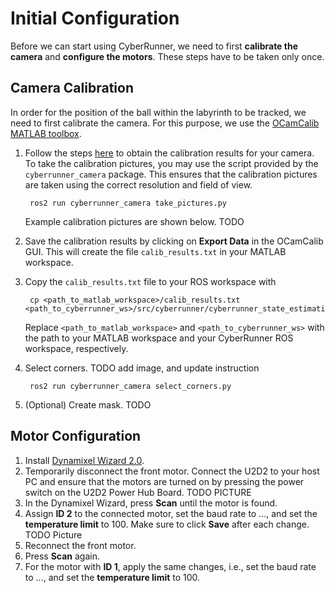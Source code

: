 Initial Configuration
=====

Before we can start using CyberRunner, we need to first **calibrate the camera** and **configure the motors**. These steps have to be taken only once. 

## Camera Calibration

In order for the position of the ball within the labyrinth to be tracked, we need to first calibrate the camera. For this purpose, we use the [OCamCalib MATLAB toolbox](https://sites.google.com/site/scarabotix/ocamcalib-omnidirectional-camera-calibration-toolbox-for-matlab).

1. Follow the steps [here](https://sites.google.com/site/scarabotix/ocamcalib-omnidirectional-camera-calibration-toolbox-for-matlab) to obtain the calibration results for your camera. To take the calibration pictures, you may use the script provided by the `cyberrunner_camera` package. This ensures that the calibration pictures are taken using the correct resolution and field of view.

        ros2 run cyberrunner_camera take_pictures.py
    Example calibration pictures are shown below. TODO
2. Save the calibration results by clicking on **Export Data** in the OCamCalib GUI. This will create the file `calib_results.txt` in your MATLAB workspace.
3. Copy the `calib_results.txt` file to your ROS workspace with

        cp <path_to_matlab_workspace>/calib_results.txt <path_to_cyberrunner_ws>/src/cyberrunner/cyberrunner_state_estimation/cyberrunner_state_estimation/data
    Replace `<path_to_matlab_workspace>` and `<path_to_cyberrunner_ws>` with the path to your MATLAB workspace and your CyberRunner ROS workspace, respectively.
4. Select corners. TODO add image, and update instruction

        ros2 run cyberrunner_camera select_corners.py
5. (Optional) Create mask. TODO

## Motor Configuration

1. Install [Dynamixel Wizard 2.0](https://emanual.robotis.com/docs/en/software/dynamixel/dynamixel_wizard2/).
2. Temporarily disconnect the front motor. Connect the U2D2 to your host PC and ensure that the motors are turned on by pressing the power switch on the U2D2 Power Hub Board. TODO PICTURE
3. In the Dynamixel Wizard, press **Scan** until the motor is found.
4. Assign **ID 2** to the connected motor, set the baud rate to ..., and set the **temperature limit** to 100. Make sure to click **Save** after each change. TODO Picture
5. Reconnect the front motor.
6. Press **Scan** again.
7. For the motor with **ID 1**, apply the same changes, i.e., set the baud rate to ..., and set the **temperature limit** to 100.


